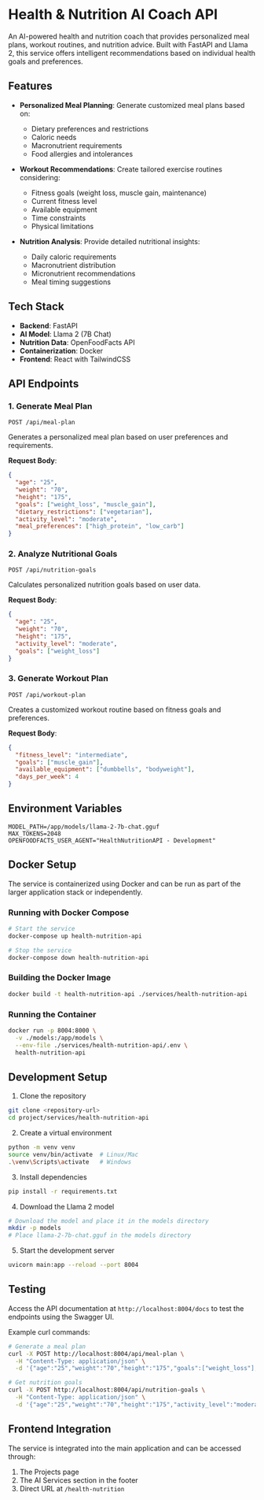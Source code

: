 # Health & Nutrition AI Coach API

An AI-powered health and nutrition coach that provides personalized meal plans, workout routines, and nutrition advice. Built with FastAPI and Llama 2, this service offers intelligent recommendations based on individual health goals and preferences.

## Features

- **Personalized Meal Planning**: Generate customized meal plans based on:
  - Dietary preferences and restrictions
  - Caloric needs
  - Macronutrient requirements
  - Food allergies and intolerances

- **Workout Recommendations**: Create tailored exercise routines considering:
  - Fitness goals (weight loss, muscle gain, maintenance)
  - Current fitness level
  - Available equipment
  - Time constraints
  - Physical limitations

- **Nutrition Analysis**: Provide detailed nutritional insights:
  - Daily caloric requirements
  - Macronutrient distribution
  - Micronutrient recommendations
  - Meal timing suggestions

## Tech Stack

- **Backend**: FastAPI
- **AI Model**: Llama 2 (7B Chat)
- **Nutrition Data**: OpenFoodFacts API
- **Containerization**: Docker
- **Frontend**: React with TailwindCSS

## API Endpoints

### 1. Generate Meal Plan
```http
POST /api/meal-plan
```
Generates a personalized meal plan based on user preferences and requirements.

**Request Body**:
```json
{
  "age": "25",
  "weight": "70",
  "height": "175",
  "goals": ["weight_loss", "muscle_gain"],
  "dietary_restrictions": ["vegetarian"],
  "activity_level": "moderate",
  "meal_preferences": ["high_protein", "low_carb"]
}
```

### 2. Analyze Nutritional Goals
```http
POST /api/nutrition-goals
```
Calculates personalized nutrition goals based on user data.

**Request Body**:
```json
{
  "age": "25",
  "weight": "70",
  "height": "175",
  "activity_level": "moderate",
  "goals": ["weight_loss"]
}
```

### 3. Generate Workout Plan
```http
POST /api/workout-plan
```
Creates a customized workout routine based on fitness goals and preferences.

**Request Body**:
```json
{
  "fitness_level": "intermediate",
  "goals": ["muscle_gain"],
  "available_equipment": ["dumbbells", "bodyweight"],
  "days_per_week": 4
}
```

## Environment Variables

```env
MODEL_PATH=/app/models/llama-2-7b-chat.gguf
MAX_TOKENS=2048
OPENFOODFACTS_USER_AGENT="HealthNutritionAPI - Development"
```

## Docker Setup

The service is containerized using Docker and can be run as part of the larger application stack or independently.

### Running with Docker Compose
```bash
# Start the service
docker-compose up health-nutrition-api

# Stop the service
docker-compose down health-nutrition-api
```

### Building the Docker Image
```bash
docker build -t health-nutrition-api ./services/health-nutrition-api
```

### Running the Container
```bash
docker run -p 8004:8000 \
  -v ./models:/app/models \
  --env-file ./services/health-nutrition-api/.env \
  health-nutrition-api
```

## Development Setup

1. Clone the repository
```bash
git clone <repository-url>
cd project/services/health-nutrition-api
```

2. Create a virtual environment
```bash
python -m venv venv
source venv/bin/activate  # Linux/Mac
.\venv\Scripts\activate   # Windows
```

3. Install dependencies
```bash
pip install -r requirements.txt
```

4. Download the Llama 2 model
```bash
# Download the model and place it in the models directory
mkdir -p models
# Place llama-2-7b-chat.gguf in the models directory
```

5. Start the development server
```bash
uvicorn main:app --reload --port 8004
```

## Testing

Access the API documentation at `http://localhost:8004/docs` to test the endpoints using the Swagger UI.

Example curl commands:

```bash
# Generate a meal plan
curl -X POST http://localhost:8004/api/meal-plan \
  -H "Content-Type: application/json" \
  -d '{"age":"25","weight":"70","height":"175","goals":["weight_loss"],"dietary_restrictions":["vegetarian"],"activity_level":"moderate"}'

# Get nutrition goals
curl -X POST http://localhost:8004/api/nutrition-goals \
  -H "Content-Type: application/json" \
  -d '{"age":"25","weight":"70","height":"175","activity_level":"moderate","goals":["weight_loss"]}'
```

## Frontend Integration

The service is integrated into the main application and can be accessed through:
1. The Projects page
2. The AI Services section in the footer
3. Direct URL at `/health-nutrition`


